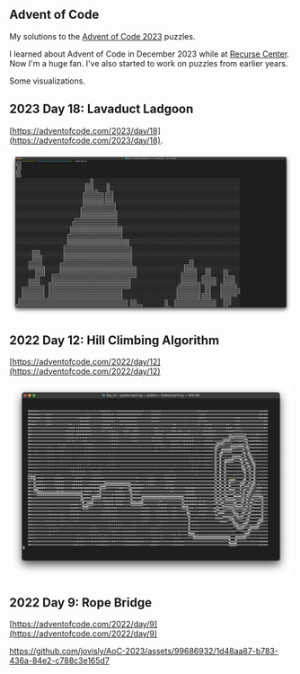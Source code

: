 ## Advent of Code

My solutions to the [Advent of Code 2023](https://adventofcode.com/2023) puzzles.

I learned about Advent of Code in December 2023 while at [Recurse Center](https://www.recurse.com/). Now I'm a huge fan. I've also started to work on puzzles from
earlier years.

Some visualizations.

## 2023 Day 18: Lavaduct Ladgoon

[https://adventofcode.com/2023/day/18](https://adventofcode.com/2023/day/18).

![2023-day18](./images/2023_day18.png)

## 2022 Day 12: Hill Climbing Algorithm

[https://adventofcode.com/2022/day/12](https://adventofcode.com/2022/day/12)

![2022-day12](./images/2022_day12.png)

## 2022 Day 9: Rope Bridge

[https://adventofcode.com/2022/day/9](https://adventofcode.com/2022/day/9)

https://github.com/jovisly/AoC-2023/assets/99686932/1d48aa87-b783-436a-84e2-c788c3e165d7
